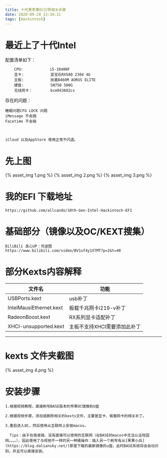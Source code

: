```yaml
---
title: 十代黑苹果OC引导相关步骤
date: 2020-09-29 13:34:11
tags: [Hackintosh]
---
```

# 最近上了十代Intel
配置清单如下：
```
    CPU:            i5-10400F
    显卡:            蓝宝石RX580 2304 4G
    主板:            技嘉B460M AORUS ELITE
    硬盘:            SN750 500G
    无线网卡：        bcm943602cs
```

存在的问题：

```
睡眠问题CFG LOCK 问题
iMessage 不会搞
Facetime 不会搞



iCloud 以及AppStore 使用正常不闪退。
```

# 先上图

{% asset_img 1.png %}
{% asset_img 2.png %}
{% asset_img 3.png %}

# 我的EFI 下载地址

```
https://github.com/allcando/10th-Gen-Intel-Hackintoch-EFI
```

# 基础部分（镜像以及OC/KEXT搜集）
```
BiliBili 良心UP：司波图
https://www.bilibili.com/video/BV1uf4y1X7MT?p=2&t=48

```

# 部分Kexts内容解释

| 文件名 | 功能   |
| ---- | ------ |
| USBPorts.kext | usb补丁 |
| IntelMausiEthernet.kext | 板载千兆网卡i219-v补丁 |
| RadeonBoost.kext | RX系列显卡适配补丁   |
|  XHCI-unsupported.kext | 主板不支持XHCI需要添加此补丁 |
--------------------- 

# kexts 文件夹截图
{% asset_img 4.png %}


# 安装步骤
```
1.根据视频教程，直接刷写BASE版本的苹果OC镜像到U盘

2.根据视频步骤，添加或删除相关的kexts文件，主要是显卡、板载网卡的相关补丁。

3.重启进入OC，然后使用从互联网上安装macos。

  Tips：由于在宿舍搞，没有直接可以使用的互联网（在BASE的macos中无法认证校园网。。。。），因此使用了与视频不一样的另一种骚操作：插入另一个刷写有从[黑果小兵](https://blog.daliansky.net/)那里下载的最新镜像的u盘，此时BASE系统将会自动识别，并且可以直接安装。

```